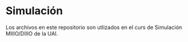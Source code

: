 # Simulación

Los archivos en este repositorio son utlizados en el curs de Simulación MIIIO/DIIIO de la UAI.
